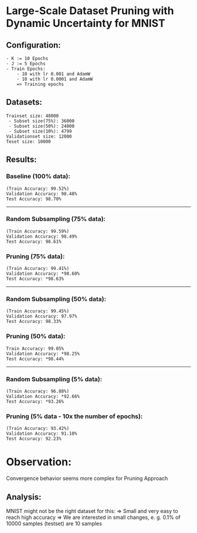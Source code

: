 # Large-Scale Dataset Pruning with Dynamic Uncertainty for MNIST

## **Configuration:**
    - K := 10 Epochs
    - J := 5 Epochs
    - Train Epochs: 
        - 10 with lr 0.001 and AdamW
        - 10 with lr 0.0001 and AdamW
        => Training epochs

## **Datasets:**
    Trainset size: 48000
     - Subset size(75%): 36000
     - Subset size(50%): 24000
     - Subset size(10%): 4799
    Validationset size: 12000
    Teset size: 10000

## **Results:**

### Baseline (100% data):
    (Train Accuracy: 99.52%)
    Validation Accuracy: 98.48%
    Test Accuracy: 98.70%

---

### Random Subsampling (75% data):
    (Train Accuracy: 99.59%)
    Validation Accuracy: 98.49%
    Test Accuracy: 98.61%


### Pruning (75% data):
    (Train Accuracy: 99.41%)
    Validation Accuracy: *98.60%
    Test Accuracy: *98.63%

---

### Random Subsampling (50% data):
    (Train Accuracy: 99.45%)
    Validation Accuracy: 97.97%
    Test Accuracy: 98.33%


### Pruning (50% data):
    Train Accuracy: 99.05%
    Validation Accuracy: *98.25%
    Test Accuracy: *98.44%


---

### Random Subsampling (5% data):
    (Train Accuracy: 96.88%)
    Validation Accuracy: *92.66%
    Test Accuracy: *93.26%

### Pruning (5% data - 10x the number of epochs):
    (Train Accuracy: 93.42%)
    Validation Accuracy: 91.10%
    Test Accuracy: 92.23%


# **Observation:**

Convergence behavior seems more complex for Pruning Approach


## **Analysis:**


MNIST might not be the right dataset for this:
    => Small and very easy to reach high accuracy
    => We are interested in small changes, e. g. 0.1% of 10000 samples (testset) are 10 samples